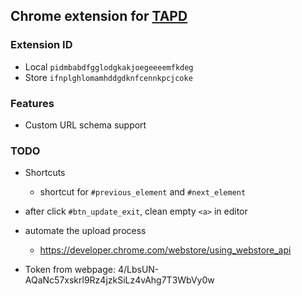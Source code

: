 Chrome extension for [TAPD](http://www.tapd.cn/)
---

### Extension ID

* Local `pidmbabdfgglodgkakjoegeeeemfkdeg`
* Store `ifnplghlomamhddgdknfcennkpcjcoke`

### Features

* Custom URL schema support

### TODO

* Shortcuts
  * shortcut for `#previous_element` and `#next_element`

* after click `#btn_update_exit`, clean empty `<a>` in editor

* automate the upload process
  * https://developer.chrome.com/webstore/using_webstore_api

* Token from webpage: 4/LbsUN-AQaNc57xskrl9Rz4jzkSiLz4vAhg7T3WbVy0w
